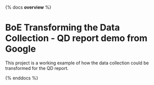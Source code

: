 {% docs __overview__ %}

# BoE Transforming the Data Collection - QD report demo from Google

This project is a working example of how the data collection could be transformed for the QD report.

{% enddocs %}